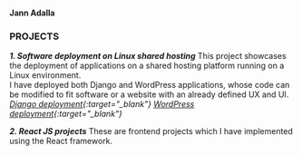 #### Jann Adalla
### <b>PROJECTS</b>

***1. Software deployment on Linux shared hosting***
This project showcases the deployment of applications on a shared hosting platform running on a Linux environment. <br>
I have deployed both Django and WordPress applications, whose code can be modified to fit software or a website with an already defined UX and UI. 
*[Django deployment](https://froebelschool.co.ke/django){:target="_blank"}* 
*[WordPress deployment](https://froebelschool.co.ke/wordpress){:target="_blank"}*

***2. React JS projects***
These are frontend projects which I have implemented using the React framework.
